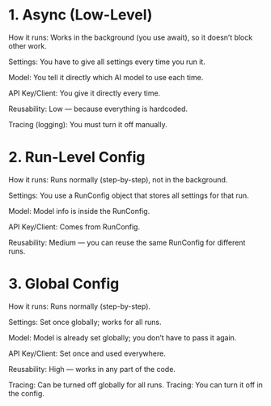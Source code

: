 # 1. Async (Low-Level)
How it runs: Works in the background (you use await), so it doesn’t block other work.

Settings: You have to give all settings every time you run it.

Model: You tell it directly which AI model to use each time.

API Key/Client: You give it directly every time.

Reusability: Low — because everything is hardcoded.

Tracing (logging): You must turn it off manually.

# 2. Run-Level Config
How it runs: Runs normally (step-by-step), not in the background.

Settings: You use a RunConfig object that stores all settings for that run.

Model: Model info is inside the RunConfig.

API Key/Client: Comes from RunConfig.

Reusability: Medium — you can reuse the same RunConfig for different runs.

# 3. Global Config
How it runs: Runs normally (step-by-step).

Settings: Set once globally; works for all runs.

Model: Model is already set globally; you don’t have to pass it again.

API Key/Client: Set once and used everywhere.

Reusability: High — works in any part of the code.

Tracing: Can be turned off globally for all runs.
Tracing: You can turn it off in the config.


